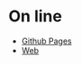 # On line

- [Github Pages](https://slave-of-the-code.github.io/me/)
- [Web](https://slaveofthecode.com/)
